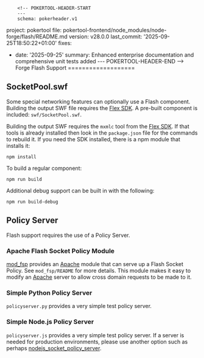         <!-- POKERTOOL-HEADER-START
        ---
        schema: pokerheader.v1
project: pokertool
file: pokertool-frontend/node_modules/node-forge/flash/README.md
version: v28.0.0
last_commit: '2025-09-25T18:50:22+01:00'
fixes:
- date: '2025-09-25'
  summary: Enhanced enterprise documentation and comprehensive unit tests added
        ---
        POKERTOOL-HEADER-END -->
Forge Flash Support
===================

SocketPool.swf
--------------

Some special networking features can optionally use a Flash component.
Building the output SWF file requires the [Flex SDK][].  A pre-built component
is included: `swf/SocketPool.swf`.

Building the output SWF requires the `mxmlc` tool from the [Flex SDK][]. If
that tools is already installed then look in the `package.json` file for the
commands to rebuild it. If you need the SDK installed, there is a npm module that installs it:

    npm install

To build a regular component:

    npm run build

Additional debug support can be built in with the following:

    npm run build-debug

Policy Server
-------------

Flash support requires the use of a Policy Server.

### Apache Flash Socket Policy Module

[mod_fsp](./mod_fsp) provides an [Apache][] module that can serve up a Flash
Socket Policy. See `mod_fsp/README` for more details. This module makes it easy
to modify an [Apache][] server to allow cross domain requests to be made to it.

### Simple Python Policy Server

`policyserver.py` provides a very simple test policy server.

### Simple Node.js Policy Server

`policyserver.js` provides a very simple test policy server.  If a server is
needed for production environments, please use another option such as perhaps
[nodejs_socket_policy_server][].

[Apache]: http://httpd.apache.org/
[Flex SDK]: https://flex.apache.org/
[nodejs_socket_policy_server]: https://github.com/bichinger/nodejs_socket_policy_server
